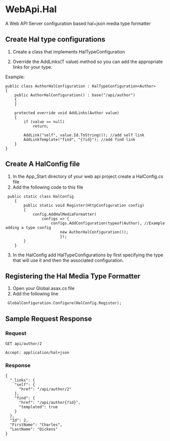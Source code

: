 # WebApi.Hal
A Web API Server configuration based hal+json media type formatter

## Create Hal type configurations 

1. Create a class that implements HalTypeConfiguration<T>

2. Override the AddLinks<T>(T value) method so you can add the appropriate links for your type.

Example: 

```
public class AuthorHalConfiguration : HalTypeConfiguration<Author>
{
    public AuthorHalConfiguration() : base("/api/author")
    {
    }

    protected override void AddLinks(Author value)
    {
        if (value == null)
            return;

        AddLink("self", value.Id.ToString()); //add self link
        AddLinkTemplate("find", "{?id}"); //add find link
    }
}

```

## Create A HalConfig file

1. In the App_Start directory of your web api project create a HalConfig.cs file
2. Add the following code to this file
```
 public static class HalConfig
    {
        public static void Register(HttpConfiguration config)
        {
            config.AddHalMediaFormatter(
                configs => { 
                    configs.AddConfiguration(typeof(Author), //Example adding a type config
                        new AuthorHalConfiguration());
                        });
        }
    }
```

3. In the HalConfig add HalTypeConfigurations by first specifying the type that will use it and then the associated configuration. 

## Registering the Hal Media Type Formatter

1. Open your Global.asax.cs file
2. Add the following line
 ```
  GlobalConfiguration.Configure(HalConfig.Register);
 ```
 
## Sample Request Response

### Request
```
GET api/author/2

Accept: application/hal+json
```
### Response
```
{
  "_links": {
    "self": {
      "href": "/api/author/2"
    },
    "find": {
      "href": "/api/author{?id}",
      "templated": true
    }
  },
  "Id": 2,
  "FirstName": "Charles",
  "LastName": "Dickens"
}
```
